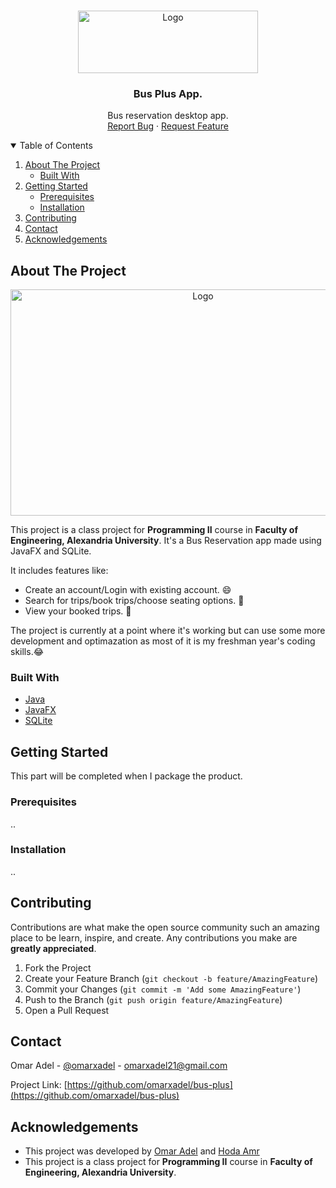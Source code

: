 <!-- PROJECT LOGO -->
<br />
<p align="center">
  <a href="https://github.com/othneildrew/Best-README-Template">
    <img src="https://i.imgur.com/Lznonvs.png" alt="Logo" width="288" height="100">
  </a>

  <h3 align="center">Bus Plus App.</h3>

  <p align="center">
    Bus reservation desktop app.
    <br />
    <!-- <a href="https://github.com/othneildrew/Best-README-Template"><strong>Explore the docs »</strong></a>
    <br />
    <br />
    <a href="https://github.com/othneildrew/Best-README-Template">View Demo</a> 
    ·-->
    <a href="https://github.com/omarxadel/bus-plus/issues">Report Bug</a>
    ·
    <a href="https://github.com/omarxadel/bus-plus/issues">Request Feature</a>
  </p>
</p>



<!-- TABLE OF CONTENTS -->
<details open="open">
  <summary>Table of Contents</summary>
  <ol>
    <li>
      <a href="#about-the-project">About The Project</a>
      <ul>
        <li><a href="#built-with">Built With</a></li>
      </ul>
    </li>
    <li>
      <a href="#getting-started">Getting Started</a>
      <ul>
        <li><a href="#prerequisites">Prerequisites</a></li>
        <li><a href="#installation">Installation</a></li>
      </ul>
    </li>
    <li><a href="#contributing">Contributing</a></li>
    <li><a href="#contact">Contact</a></li>
    <li><a href="#acknowledgements">Acknowledgements</a></li>
  </ol>
</details>



<!-- ABOUT THE PROJECT -->
## About The Project
<p align="center">
  <img src="https://i.imgur.com/EO77xIB.png" alt="Logo" width="600" height="362">
</p>

This project is a class project for **Programming II** course in **Faculty of Engineering, Alexandria University**. It's a Bus Reservation app made using JavaFX and SQLite.

It includes features like:
* Create an account/Login with existing account. :smile:
* Search for trips/book trips/choose seating options. :bus:
* View your booked trips. :ticket:

The project is currently at a point where it's working but can use some more development and optimazation as most of it is my freshman year's coding skills.:joy:

### Built With

* [Java](https://www.java.com/en/)
* [JavaFX](https://openjfx.io/)
* [SQLite](https://www.sqlite.org/index.html)



<!-- GETTING STARTED -->
## Getting Started

This part will be completed when I package the product.

### Prerequisites

..

### Installation

..

<!-- CONTRIBUTING -->
## Contributing

Contributions are what make the open source community such an amazing place to be learn, inspire, and create. Any contributions you make are **greatly appreciated**.

1. Fork the Project
2. Create your Feature Branch (`git checkout -b feature/AmazingFeature`)
3. Commit your Changes (`git commit -m 'Add some AmazingFeature'`)
4. Push to the Branch (`git push origin feature/AmazingFeature`)
5. Open a Pull Request


<!-- CONTACT -->
## Contact

Omar Adel - [@omarxadel](https://twitter.com/omarxadel) - omarxadel21@gmail.com

Project Link: [https://github.com/omarxadel/bus-plus](https://github.com/omarxadel/bus-plus)



<!-- ACKNOWLEDGEMENTS -->
## Acknowledgements
* This project was developed by [Omar Adel](https://github.com/omarxadel) and [Hoda Amr](https://github.com/hodaamr)
* This project is a class project for **Programming II** course in **Faculty of Engineering, Alexandria University**.


